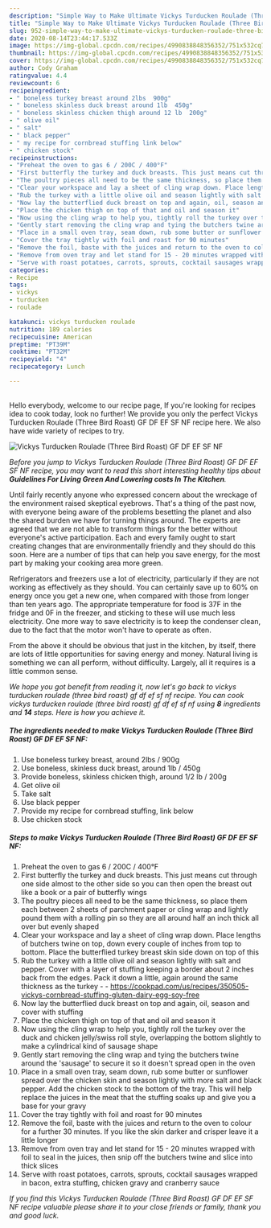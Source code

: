 ```yaml
---
description: "Simple Way to Make Ultimate Vickys Turducken Roulade (Three Bird Roast) GF DF EF SF NF"
title: "Simple Way to Make Ultimate Vickys Turducken Roulade (Three Bird Roast) GF DF EF SF NF"
slug: 952-simple-way-to-make-ultimate-vickys-turducken-roulade-three-bird-roast-gf-df-ef-sf-nf
date: 2020-08-14T23:44:17.533Z
image: https://img-global.cpcdn.com/recipes/4990838848356352/751x532cq70/vickys-turducken-roulade-three-bird-roast-gf-df-ef-sf-nf-recipe-main-photo.jpg
thumbnail: https://img-global.cpcdn.com/recipes/4990838848356352/751x532cq70/vickys-turducken-roulade-three-bird-roast-gf-df-ef-sf-nf-recipe-main-photo.jpg
cover: https://img-global.cpcdn.com/recipes/4990838848356352/751x532cq70/vickys-turducken-roulade-three-bird-roast-gf-df-ef-sf-nf-recipe-main-photo.jpg
author: Cody Graham
ratingvalue: 4.4
reviewcount: 6
recipeingredient:
- " boneless turkey breast around 2lbs  900g"
- " boneless skinless duck breast around 1lb  450g"
- " boneless skinless chicken thigh around 12 lb  200g"
- " olive oil"
- " salt"
- " black pepper"
- " my recipe for cornbread stuffing link below"
- " chicken stock"
recipeinstructions:
- "Preheat the oven to gas 6 / 200C / 400°F"
- "First butterfly the turkey and duck breasts. This just means cut through one side almost to the other side so you can then open the breast out like a book or a pair of butterfly wings"
- "The poultry pieces all need to be the same thickness, so place them each between 2 sheets of parchment paper or cling wrap and lightly pound them with a rolling pin so they are all around half an inch thick all over but evenly shaped"
- "Clear your workspace and lay a sheet of cling wrap down. Place lengths of butchers twine on top, down every couple of inches from top to bottom. Place the butterflied turkey breast skin side down on top of this"
- "Rub the turkey with a little olive oil and season lightly with salt and pepper. Cover with a layer of stuffing keeping a border about 2 inches back from the edges. Pack it down a little, again around the same thickness as the turkey  https://cookpad.com/us/recipes/350505-vickys-cornbread-stuffing-gluten-dairy-egg-soy-free"
- "Now lay the butterflied duck breast on top and again, oil, season and cover with stuffing"
- "Place the chicken thigh on top of that and oil and season it"
- "Now using the cling wrap to help you, tightly roll the turkey over the duck and chicken jelly/swiss roll style, overlapping the bottom slightly to make a cylindrical kind of sausage shape"
- "Gently start removing the cling wrap and tying the butchers twine around the &#39;sausage&#39; to secure it so it doesn&#39;t spread open in the oven"
- "Place in a small oven tray, seam down, rub some butter or sunflower spread over the chicken skin and season lightly with more salt and black pepper. Add the chicken stock to the bottom of the tray. This will help replace the juices in the meat that the stuffing soaks up and give you a base for your gravy"
- "Cover the tray tightly with foil and roast for 90 minutes"
- "Remove the foil, baste with the juices and return to the oven to colour for a further 30 minutes. If you like the skin darker and crisper leave it a little longer"
- "Remove from oven tray and let stand for 15 - 20 minutes wrapped with foil to seal in the juices, then snip off the butchers twine and slice into thick slices"
- "Serve with roast potatoes, carrots, sprouts, cocktail sausages wrapped in bacon, extra stuffing, chicken gravy and cranberry sauce"
categories:
- Recipe
tags:
- vickys
- turducken
- roulade

katakunci: vickys turducken roulade 
nutrition: 189 calories
recipecuisine: American
preptime: "PT39M"
cooktime: "PT32M"
recipeyield: "4"
recipecategory: Lunch

---
```

<br>
Hello everybody, welcome to our recipe page, If you're looking for recipes idea to cook today, look no further! We provide you only the perfect Vickys Turducken Roulade (Three Bird Roast) GF DF EF SF NF recipe here. We also have wide variety of recipes to try.
<br>


![Vickys Turducken Roulade (Three Bird Roast) GF DF EF SF NF](https://img-global.cpcdn.com/recipes/4990838848356352/751x532cq70/vickys-turducken-roulade-three-bird-roast-gf-df-ef-sf-nf-recipe-main-photo.jpg)

<i>Before you jump to Vickys Turducken Roulade (Three Bird Roast) GF DF EF SF NF recipe, you may want to read this short interesting healthy tips about 
<strong>Guidelines For Living Green And Lowering costs In The Kitchen</strong>.</i>
</br>

Until fairly recently anyone who expressed concern about the wreckage of the environment raised skeptical eyebrows. That's a thing of the past now, with everyone being aware of the problems besetting the planet and also the shared burden we have for turning things around. The experts are agreed that we are not able to transform things for the better without everyone's active participation. Each and every family ought to start creating changes that are environmentally friendly and they should do this soon. Here are a number of tips that can help you save energy, for the most part by making your cooking area more green.

Refrigerators and freezers use a lot of electricity, particularly if they are not working as effectively as they should. You can certainly save up to 60% on energy once you get a new one, when compared with those from longer than ten years ago. The appropriate temperature for food is 37F in the fridge and 0F in the freezer, and sticking to these will use much less electricity. One more way to save electricity is to keep the condenser clean, due to the fact that the motor won't have to operate as often.

From the above it should be obvious that just in the kitchen, by itself, there are lots of little opportunities for saving energy and money. Natural living is something we can all perform, without difficulty. Largely, all it requires is a little common sense.


<i>We hope you got benefit from reading it, now let's go back to vickys turducken roulade (three bird roast) gf df ef sf nf recipe. You can cook vickys turducken roulade (three bird roast) gf df ef sf nf using <strong>8</strong> ingredients and <strong>14</strong> steps. Here is how you achieve it.
</i>

##### The ingredients needed to make Vickys Turducken Roulade (Three Bird Roast) GF DF EF SF NF:

1. Use  boneless turkey breast, around 2lbs / 900g
1. Use  boneless, skinless duck breast, around 1lb / 450g
1. Provide  boneless, skinless chicken thigh, around 1/2 lb / 200g
1. Get  olive oil
1. Take  salt
1. Use  black pepper
1. Provide  my recipe for cornbread stuffing, link below
1. Use  chicken stock


##### Steps to make Vickys Turducken Roulade (Three Bird Roast) GF DF EF SF NF:

1. Preheat the oven to gas 6 / 200C / 400°F
1. First butterfly the turkey and duck breasts. This just means cut through one side almost to the other side so you can then open the breast out like a book or a pair of butterfly wings
1. The poultry pieces all need to be the same thickness, so place them each between 2 sheets of parchment paper or cling wrap and lightly pound them with a rolling pin so they are all around half an inch thick all over but evenly shaped
1. Clear your workspace and lay a sheet of cling wrap down. Place lengths of butchers twine on top, down every couple of inches from top to bottom. Place the butterflied turkey breast skin side down on top of this
1. Rub the turkey with a little olive oil and season lightly with salt and pepper. Cover with a layer of stuffing keeping a border about 2 inches back from the edges. Pack it down a little, again around the same thickness as the turkey -  - https://cookpad.com/us/recipes/350505-vickys-cornbread-stuffing-gluten-dairy-egg-soy-free
1. Now lay the butterflied duck breast on top and again, oil, season and cover with stuffing
1. Place the chicken thigh on top of that and oil and season it
1. Now using the cling wrap to help you, tightly roll the turkey over the duck and chicken jelly/swiss roll style, overlapping the bottom slightly to make a cylindrical kind of sausage shape
1. Gently start removing the cling wrap and tying the butchers twine around the &#39;sausage&#39; to secure it so it doesn&#39;t spread open in the oven
1. Place in a small oven tray, seam down, rub some butter or sunflower spread over the chicken skin and season lightly with more salt and black pepper. Add the chicken stock to the bottom of the tray. This will help replace the juices in the meat that the stuffing soaks up and give you a base for your gravy
1. Cover the tray tightly with foil and roast for 90 minutes
1. Remove the foil, baste with the juices and return to the oven to colour for a further 30 minutes. If you like the skin darker and crisper leave it a little longer
1. Remove from oven tray and let stand for 15 - 20 minutes wrapped with foil to seal in the juices, then snip off the butchers twine and slice into thick slices
1. Serve with roast potatoes, carrots, sprouts, cocktail sausages wrapped in bacon, extra stuffing, chicken gravy and cranberry sauce


<i>If you find this Vickys Turducken Roulade (Three Bird Roast) GF DF EF SF NF recipe valuable please share it to your close friends or family, thank you and good luck.</i>
